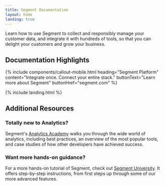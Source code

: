 ```yaml
---
title: Segment Documentation
layout: home
landing: true
---
```


Learn how to use Segment to collect and responsibly manage your customer data, and integrate it with hundreds of tools, so that you can delight your customers and grow your business.

## Documentation Highlights

{% include components/callout-mobile.html heading="Segment Platform" content="Integrate once. Connect your entire stack." buttonText="Learn more about Segment" buttonHref="segment.com" %}

{% include landing.html %}

## Additional Resources

### Totally new to Analytics?
  Segment's [Analytics Academy](https://segment.com/academy/) walks you through the wide world of analytics, including best practices,
  an overview of the most popular tools, and case studies of
  how other developers have achieved success.

### Want more hands-on guidance?
  For a more hands-on tutorial of Segment, check out [Segment University](https://university.segment.com/). It offers step-by-step instructions, from first steps up through some of our more advanced features.
